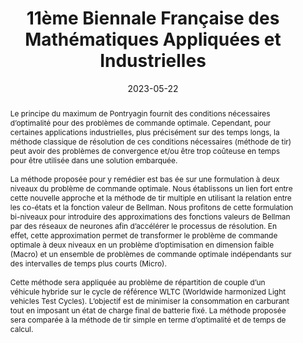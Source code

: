 ---
title: 11ème Biennale Française des Mathématiques Appliquées et Industrielles

event: 11ème Biennale Française des Mathématiques Appliquées et Industrielles
event_url: https://smai2023.math.cnrs.fr/fr/

location: Le Gosier, Guadeloupe 

summary: Méthode de contrôle optimal à deux niveaux et son application à la répartition du couple dans un véhicule hybride
abstract: 'Le principe du maximum de Pontryagin fournit des conditions nécessaires d’optimalité pour des problèmes de commande optimale. Cependant, pour certaines applications industrielles, plus précisément sur des temps longs, la méthode classique de résolution de ces conditions nécessaires (méthode de tir) peut avoir des problèmes de convergence et/ou être trop coûteuse en temps pour être utilisée dans une solution embarquée. \

\

La méthode proposée pour y remédier est bas ée sur une formulation à deux niveaux du problème de commande optimale. Nous établissons un lien fort entre cette nouvelle approche et la méthode de tir multiple en utilisant la relation entre les co-états et la fonction valeur de Bellman. Nous profitons de cette formulation bi-niveaux pour introduire des approximations des fonctions valeurs de Bellman par des réseaux de neurones afin d’accélérer le processus de résolution. En effet, cette approximation permet de transformer le problème de commande optimale à deux niveaux en un problème d’optimisation en dimension faible (Macro) et un ensemble de problèmes de commande optimale indépendants
sur des intervalles de temps plus courts (Micro). \

\

Cette méthode sera appliquée au problème de répartition de couple d’un véhicule hybride sur le cycle de référence WLTC (Worldwide harmonized Light vehicles Test Cycles). L’objectif est de minimiser la consommation en carburant tout en imposant un état de charge final de batterie fixé. La méthode proposée sera comparée à la méthode de tir simple en terme d’optimalité et de temps de calcul.'

# Talk start and end times.
#   End time can optionally be hidden by prefixing the line with `#`.
date: '2023-05-22'
date_end: '2023-05-26'
all_day: true

# Schedule page publish date (NOT talk date).
publishDate: '2024-04-08'

authors: 
- Olivier Cots
- Rémy Dutto
- Olivier Flebus
- Sophie Jan
- Serge Laporte
- Mariano Sans

tags:
- Bilevel optimal control
- Neural network
- Pontryagin maximum principle

# Is this a featured talk? (true/false)
featured: false
url_code: ''
url_pdf: uploads/2023_SMAI.pdf
url_slides: ''
url_video: ''
---